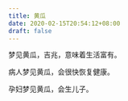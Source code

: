 ```yaml
---
title: 黄瓜
date: 2020-02-15T20:54:12+08:00
draft: false
---
```


梦见黄瓜，吉兆，意味着生活富有。



病人梦见黄瓜，会很快恢复健康。



孕妇梦见黄瓜，会生儿子。

